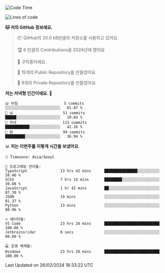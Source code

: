   <!--START_SECTION:waka-->
![Code Time](http://img.shields.io/badge/Code%20Time-395%20hrs%2056%20mins-blue)

![Lines of code](https://img.shields.io/badge/%EC%A0%80%EB%8A%94%20%EC%97%AC%ED%83%9C%EA%B9%8C%EC%A7%80%20-178.2%20thousand%20%EC%A4%84%EC%9D%98%20%EC%BD%94%EB%93%9C%EB%A5%BC%20%EC%9E%91%EC%84%B1%ED%96%88%EC%96%B4%EC%9A%94.-blue)

**🐱 저의 GitHub 정보에요.** 

> 📦 GitHub의 20.0 kB만큼의 저장소를 사용하고 있어요. 
 > 
> 🏆 6 만큼의 Contributions을 2024년에 했어요
 > 
> 💼 구직중이에요.
 > 
> 📜 15개의 Public Repository를 만들었어요. 
 > 
> 🔑 9개의 Private Repository를 만들었어요. 
 > 
**저는 저녁형 인간이에요. 🦉** 

```text
🌞 아침                     5 commits           ░░░░░░░░░░░░░░░░░░░░░░░░░   01.87 % 
🌆 낮　                     51 commits          █████░░░░░░░░░░░░░░░░░░░░   19.03 % 
🌃 저녁                     113 commits         ███████████░░░░░░░░░░░░░░   42.16 % 
🌙 밤　                     99 commits          █████████░░░░░░░░░░░░░░░░   36.94 % 
```


📊 **저는 이번주를 이렇게 시간을 보냈어요.** 

```text
🕑︎ Timezone: Asia/Seoul

💬 프로그래밍 언어들: 
TypeScript               13 hrs 42 mins      ███████████████░░░░░░░░░░   58.46 % 
SCSS                     7 hrs 14 mins       ████████░░░░░░░░░░░░░░░░░   30.88 % 
JavaScript               1 hr 42 mins        ██░░░░░░░░░░░░░░░░░░░░░░░   07.30 % 
JSON                     19 mins             ░░░░░░░░░░░░░░░░░░░░░░░░░   01.37 % 
Python                   13 mins             ░░░░░░░░░░░░░░░░░░░░░░░░░   00.96 % 

🔥 에디터들: 
VS Code                  23 hrs 26 mins      █████████████████████████   100.00 % 
Jetbrainsrider           0 secs              ░░░░░░░░░░░░░░░░░░░░░░░░░   00.00 % 

💻 운영 체제들: 
Windows                  23 hrs 26 mins      █████████████████████████   100.00 % 
```


 Last Updated on 26/02/2024 18:33:22 UTC
<!--END_SECTION:waka-->

